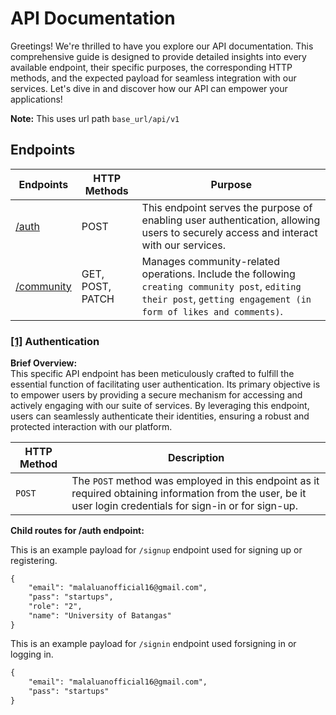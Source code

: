 # API Documentation

Greetings! We're thrilled to have you explore our API documentation. This comprehensive guide is designed to provide detailed insights into every available endpoint, their specific purposes, the corresponding HTTP methods, and the expected payload for seamless integration with our services. Let's dive in and discover how our API can empower your applications!

**Note:** This uses url path `base_url/api/v1`

## Endpoints
| Endpoints          | HTTP Methods | Purpose      |
|---------------|-----|-----------------|
| <a name="auth-top" href="#">[/auth](#auth)<a />      | POST  | This endpoint serves the purpose of enabling user authentication, allowing users to securely access and interact with our services.|
| <a name="community-top" href="#">[/community](#community)<a />    | GET, POST, PATCH  | Manages community-related operations. Include the following `creating community post`, `editing their post`, `getting engagement (in form of likes and comments)`. |

### <a name="auth">[[1]](#auth-top)<a /> Authentication

**Brief Overview:** <br />
This specific API endpoint has been meticulously crafted to fulfill the essential function of facilitating user authentication. Its primary objective is to empower users by providing a secure mechanism for accessing and actively engaging with our suite of services. By leveraging this endpoint, users can seamlessly authenticate their identities, ensuring a robust and protected interaction with our platform.

| HTTP Method | Description |
|--------|-------------|
|`POST`|The `POST` method was employed in this endpoint as it required obtaining information from the user, be it user login credentials for sign-in or for sign-up.|

**Child routes for /auth endpoint:**

This is an example payload for `/signup` endpoint used for signing up or registering.
```html
{
    "email": "malaluanofficial16@gmail.com",
    "pass": "startups",
    "role": "2",
    "name": "University of Batangas"
}
```

This is an example payload for `/signin` endpoint used forsigning in or logging in.
```html
{
    "email": "malaluanofficial16@gmail.com",
    "pass": "startups"
}
```
